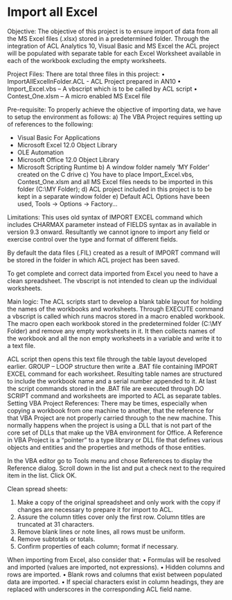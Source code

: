 Import all Excel
================

Objective:
The objective of this project is to ensure import of data from all the MS Excel files (.xlsx) stored in a predetermined folder. Through the integration of ACL Analytics 10, Visual Basic and MS Excel the ACL project will be populated with separate table for each Excel Worksheet available in each of the workbook excluding the empty worksheets. 

Project Files:
There are total three files in this project:
•  ImportAllExcelInFolder.ACL - ACL Project prepared in AN10
•	Import_Excel.vbs – A vbscript which is to be called by ACL script
•	Contest_One.xlsm – A micro enabled MS Excel file
 
Pre-requisite:
To properly achieve the objective of importing data, we have to setup the environment as follows:
a)	The VBA Project requires setting up of references to the following:
-	Visual Basic For Applications
-	Microsoft Excel 12.0 Object Library
-	OLE Automation
-	Microsoft Office 12.0 Object Library
-	Microsoft Scripting Runtime
b)	A window folder namely ‘MY Folder’ created on the C drive
c)	You have to place Import_Excel.vbs, Contest_One.xlsm and all MS Excel files needs to be imported in this folder (C:\MY Folder);
d)	ACL project included in this project is to be kept in a separate window folder
e)	Default ACL Options have been used, Tools -> Options -> Factory… 

Limitations:
This uses old syntax of IMPORT EXCEL command which includes CHARMAX parameter instead of FIELDS syntax as in available in version 9.3 onward. Resultantly we cannot ignore to import any field or exercise control over the type and format of different fields. 

By default the data files (.FIL) created as a result of IMPORT command will be stored in the folder in which ACL project has been saved. 

To get complete and correct data imported from Excel you need to have a clean spreadsheet. The vbscript is not intended to clean up the individual worksheets. 

Main logic:
The ACL scripts start to develop a blank table layout for holding the names of the workbooks and worksheets. Through EXECUTE command a vbscript is called which runs macros stored in a macro enabled workbook. The macro open each workbook stored in the predetermined folder (C:\MY Folder) and remove any empty worksheets in it. It then collects names of the workbook and all the non empty worksheets in a variable and write it to a text file.

ACL script then opens this text file through the table layout developed earlier. GROUP – LOOP structure then write a .BAT file containing IMPORT EXCEL command for each worksheet. Resulting table names are structured to include the workbook name and a serial number appended to it. At last the script commands stored in the .BAT file are executed through DO SCRIPT command and worksheets are imported to ACL as separate tables.
Setting VBA Project References:
There may be times, especially when copying a workbook from one machine to another, that the reference for that VBA Project are not properly carried  through to the new machine. This normally happens when the project is using a DLL that is not part of the core set of DLLs that make up the VBA environment for Office. A Reference in VBA Project is a “pointer” to a type library or DLL file that defines various objects and entities and the properties and methods of those entities.

In the VBA editor go to Tools menu and chose References to display the Reference dialog. Scroll down in the list and put a check next to the required item in the list. Click OK.

Clean spread sheets:
1.	Make a copy of the original spreadsheet and only work with the copy if changes are necessary to prepare it for import to ACL. 
2.	Assure the column titles cover only the first row. Column titles are truncated at 31 characters. 
3.	Remove blank lines or note lines, all rows must be uniform. 
4.	Remove subtotals or totals. 
5.	Confirm properties of each column; format if necessary. 

When importing from Excel, also consider that: 
•	Formulas will be resolved and imported (values are imported, not expressions). 
•	Hidden columns and rows are imported. 
•	Blank rows and columns that exist between populated data are imported. 
•	If special characters exist in column headings, they are replaced with underscores in the corresponding ACL field name. 
